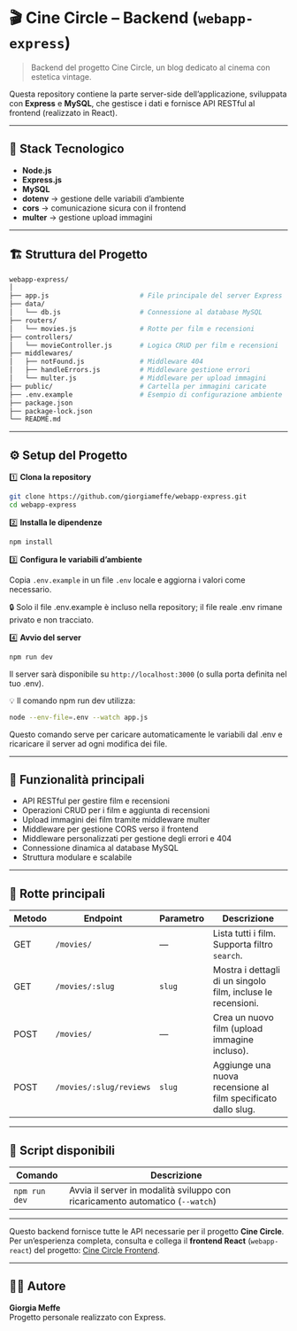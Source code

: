 # 🎬 Cine Circle – Backend (`webapp-express`)
> Backend del progetto Cine Circle, un blog dedicato al cinema con estetica vintage.
    
Questa repository contiene la parte server-side dell’applicazione, sviluppata con **Express** e **MySQL**, che gestisce i dati e fornisce API RESTful al frontend (realizzato in React).

---

## 🧩 Stack Tecnologico

- **Node.js**
- **Express.js**
- **MySQL**
- **dotenv** → gestione delle variabili d’ambiente
- **cors** → comunicazione sicura con il frontend
- **multer** → gestione upload immagini

---

## 🏗️ Struttura del Progetto

```bash
webapp-express/
│
├── app.js                       # File principale del server Express
├── data/
│   └── db.js                    # Connessione al database MySQL
├── routers/
│   └── movies.js                # Rotte per film e recensioni
├── controllers/
│   └── movieController.js       # Logica CRUD per film e recensioni
├── middlewares/
│   ├── notFound.js              # Middleware 404
│   ├── handleErrors.js          # Middleware gestione errori
│   └── multer.js                # Middleware per upload immagini
├── public/                      # Cartella per immagini caricate
├── .env.example                 # Esempio di configurazione ambiente
├── package.json
├── package-lock.json
└── README.md
```

---

## ⚙️ Setup del Progetto

1️⃣ **Clona la repository**
``` bash
git clone https://github.com/giorgiameffe/webapp-express.git
cd webapp-express
```

2️⃣ **Installa le dipendenze**
``` bash
npm install
```

3️⃣ **Configura le variabili d’ambiente**

Copia `.env.example` in un file `.env` locale e aggiorna i valori come necessario.

🔒 Solo il file .env.example è incluso nella repository; il file reale .env rimane privato e non tracciato.

4️⃣ **Avvio del server**
``` bash
npm run dev
```

Il server sarà disponibile su `http://localhost:3000` (o sulla porta definita nel tuo .env).

💡 Il comando npm run dev utilizza:
```bash
node --env-file=.env --watch app.js
```
Questo comando serve per caricare automaticamente le variabili dal .env e ricaricare il server ad ogni modifica dei file.

---

## 🧠 Funzionalità principali

- API RESTful per gestire film e recensioni
- Operazioni CRUD per i film e aggiunta di recensioni
- Upload immagini dei film tramite middleware multer
- Middleware per gestione CORS verso il frontend
- Middleware personalizzati per gestione degli errori e 404
- Connessione dinamica al database MySQL
- Struttura modulare e scalabile

---

## 🔗 Rotte principali

| Metodo | Endpoint                | Parametro | Descrizione                                                   |
| ------ | ----------------------- | --------- | ------------------------------------------------------------- |
| GET    | `/movies/`              | —         | Lista tutti i film. Supporta filtro `search`.                 |
| GET    | `/movies/:slug`         | `slug`    | Mostra i dettagli di un singolo film, incluse le recensioni.  |
| POST   | `/movies/`              | —         | Crea un nuovo film (upload immagine incluso).                 |
| POST   | `/movies/:slug/reviews` | `slug`    | Aggiunge una nuova recensione al film specificato dallo slug. |

---

## 🧰 Script disponibili

| Comando       | Descrizione                                                                   |
| ------------- | ----------------------------------------------------------------------------- |
| `npm run dev` | Avvia il server in modalità sviluppo con ricaricamento automatico (`--watch`) |

---

Questo backend fornisce tutte le API necessarie per il progetto **Cine Circle**.  
Per un’esperienza completa, consulta e collega il **frontend React** (`webapp-react`) del progetto: [Cine Circle Frontend](https://github.com/giorgiameffe/webapp-react).

---

## 👩‍💻 Autore
**Giorgia Meffe**  
Progetto personale realizzato con Express.